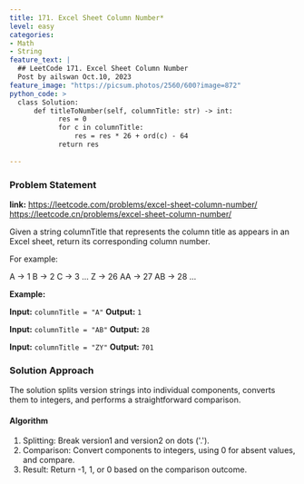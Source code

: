 ```yaml
---
title: 171. Excel Sheet Column Number*
level: easy
categories:
- Math
- String
feature_text: |
  ## LeetCode 171. Excel Sheet Column Number
  Post by ailswan Oct.10, 2023
feature_image: "https://picsum.photos/2560/600?image=872"
python_code: >
  class Solution:
      def titleToNumber(self, columnTitle: str) -> int:
            res = 0
            for c in columnTitle:
                res = res * 26 + ord(c) - 64
            return res 
   
---
```


### Problem Statement
**link:**
https://leetcode.com/problems/excel-sheet-column-number/
https://leetcode.cn/problems/excel-sheet-column-number/
 
Given a string columnTitle that represents the column title as appears in an Excel sheet, return its corresponding column number.

For example:

A -> 1
B -> 2
C -> 3
...
Z -> 26
AA -> 27
AB -> 28 
...


**Example:**

**Input:** `columnTitle = "A"`
**Output:** `1`
 
**Input:** `columnTitle = "AB"`
**Output:** `28`

**Input:** `columnTitle = "ZY"`
**Output:** `701`
 

### Solution Approach
The solution splits version strings into individual components, converts them to integers, and performs a straightforward comparison.

#### Algorithm
1. Splitting: Break version1 and version2 on dots ('.').
2. Comparison: Convert components to integers, using 0 for absent values, and compare.
3. Result: Return -1, 1, or 0 based on the comparison outcome.